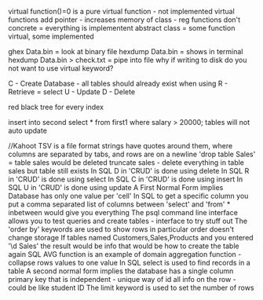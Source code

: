 virtual function()=0 is a pure virtual function - not implemented
virtual functions add pointer - increases memory of class - reg functions don't
concrete = everything is implementent
abstract class = some function virtual, some implemented

ghex Data.bin = look at binary file
hexdump Data.bin = shows in terminal
hexdump Data.bin > check.txt = pipe into file
why if writing to disk do you not want to use virtual keyword?

C - Create Database - all tables should already exist when using
R - Retrieve = select
U - Update
D - Delete

red black tree for every index

insert into second select * from first1 where salary > 20000;
    tables will not auto update


//Kahoot
TSV is a file format strings have quotes around them, where columns are separated by tabs, and rows are on a newline
'drop table Sales' = table sales would be deleted
truncate sales - delete everything in table sales but table still exists
In SQL D in 'CRUD' is done using delete
In SQL R in 'CRUD' is done using select
In SQL C in 'CRUD' is done using insert
In SQL U in 'CRUD' is done using update
A First Normal Form implies Database has only one value per 'cell'
In SQL to get a specific column you put a comma separated list of columns between 'select' and 'from'
    * inbetween would give you everything
The psql command line interface allows you to test queries and create tables - interface to try stuff out
The 'order by' keywords are used to show rows in particular order
    doesn't change storage
If tables named Customers,Sales,Products and you entered '\d Sales' the result would be info that would be how to create the table again
SQL AVG function is an example of domain aggregation function - collapse rows values to one value
In SQL select is used to find records in a table
A second normal form implies the database has a single column primary key that is independent - unique way of id all info on the row - could be like student ID
The limit keyword is used to set the number of rows
